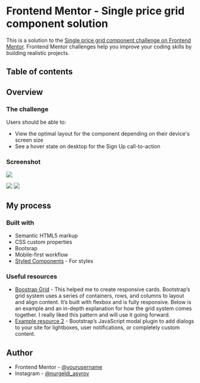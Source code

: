 # Frontend Mentor - Single price grid component solution

This is a solution to the [Single price grid component challenge on Frontend Mentor](https://www.frontendmentor.io/challenges/single-price-grid-component-5ce41129d0ff452fec5abbbc). Frontend Mentor challenges help you improve your coding skills by building realistic projects. 

## Table of contents

## Overview

### The challenge

Users should be able to:

- View the optimal layout for the component depending on their device's screen size
- See a hover state on desktop for the Sign Up call-to-action

### Screenshot

![](./images/screenshot/Desktop_design.png)

![](./images/screenshot/Medium_screen_design.png)
![](./images/screenshot/Mobile_design.png)



## My process

### Built with

- Semantic HTML5 markup
- CSS custom properties
- Bootsrap
- Mobile-first workflow
- [Styled Components](https://styled-components.com/) - For styles



### Useful resources

- [Boostrap Grid](https://getbootstrap.com/docs/5.0/layout/grid/) - This helped me to create responsive cards. Bootstrap’s grid system uses a series of containers, rows, and columns to layout and align content. It’s built with flexbox and is fully responsive. Below is an example and an in-depth explanation for how the grid system comes together. I really liked this pattern and will use it going forward.
- [Example resource 2](https://getbootstrap.com/docs/5.0/components/modal/) - Bootstrap’s JavaScript modal plugin to add dialogs to your site for lightboxes, user notifications, or completely custom content.


## Author

- Frontend Mentor - [@yourusername](https://www.frontendmentor.io/profile/Nurgeldi1419)
- Instagram - [@nurgeldi_asyrov](https://www.instagram.com/nurgeldi_asyrov)

